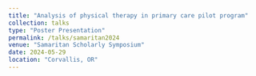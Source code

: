 ```yaml
---
title: "Analysis of physical therapy in primary care pilot program"
collection: talks
type: "Poster Presentation"
permalink: /talks/samaritan2024
venue: "Samaritan Scholarly Symposium"
date: 2024-05-29
location: "Corvallis, OR"
---
```

